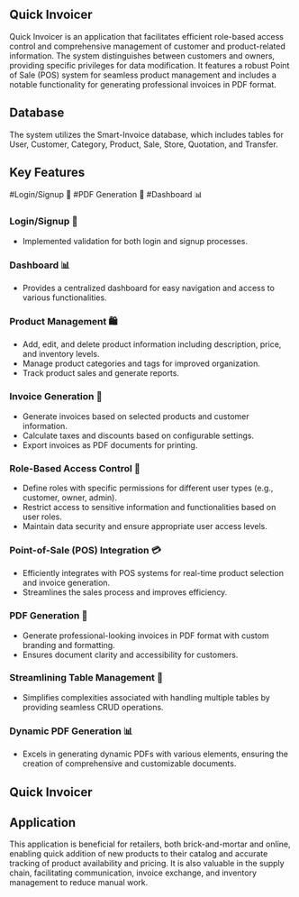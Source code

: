 ## Quick Invoicer

Quick Invoicer is an application that facilitates efficient role-based access control and comprehensive management of customer and product-related information. The system distinguishes between customers and owners, providing specific privileges for data modification. It features a robust Point of Sale (POS) system for seamless product management and includes a notable functionality for generating professional invoices in PDF format.

## Database

The system utilizes the Smart-Invoice database, which includes tables for User, Customer, Category, Product, Sale, Store, Quotation, and Transfer.

## Key Features
#Login/Signup 🚀
#PDF Generation 📄
#Dashboard 📊




### Login/Signup 🚀

- Implemented validation for both login and signup processes.

### Dashboard 📊

- Provides a centralized dashboard for easy navigation and access to various functionalities.

### Product Management 🛍️

- Add, edit, and delete product information including description, price, and inventory levels.
- Manage product categories and tags for improved organization.
- Track product sales and generate reports.

### Invoice Generation 🧾

- Generate invoices based on selected products and customer information.
- Calculate taxes and discounts based on configurable settings.
- Export invoices as PDF documents for printing.

### Role-Based Access Control 🔐

- Define roles with specific permissions for different user types (e.g., customer, owner, admin).
- Restrict access to sensitive information and functionalities based on user roles.
- Maintain data security and ensure appropriate user access levels.

### Point-of-Sale (POS) Integration 💳

- Efficiently integrates with POS systems for real-time product selection and invoice generation.
- Streamlines the sales process and improves efficiency.

### PDF Generation 📄

- Generate professional-looking invoices in PDF format with custom branding and formatting.
- Ensures document clarity and accessibility for customers.

### Streamlining Table Management 🔄

- Simplifies complexities associated with handling multiple tables by providing seamless CRUD operations.

### Dynamic PDF Generation 📊

- Excels in generating dynamic PDFs with various elements, ensuring the creation of comprehensive and customizable documents.


## Quick Invoicer

## Application

This application is beneficial for retailers, both brick-and-mortar and online, enabling quick addition of new products to their catalog and accurate tracking of product availability and pricing. It is also valuable in the supply chain, facilitating communication, invoice exchange, and inventory management to reduce manual work.

